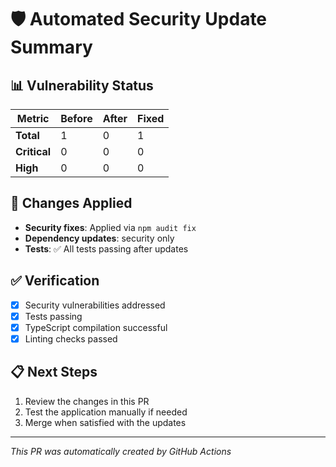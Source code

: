 # 🛡️ Automated Security Update Summary

## 📊 Vulnerability Status

| Metric | Before | After | Fixed |
|--------|--------|-------|-------|
| **Total** | 1 | 0 | 1 |
| **Critical** | 0 | 0 | 0 |
| **High** | 0 | 0 | 0 |

## 🔧 Changes Applied

- **Security fixes**: Applied via `npm audit fix`
- **Dependency updates**: security only
- **Tests**: ✅ All tests passing after updates

## ✅ Verification

- [x] Security vulnerabilities addressed
- [x] Tests passing
- [x] TypeScript compilation successful
- [x] Linting checks passed

## 📋 Next Steps

1. Review the changes in this PR
2. Test the application manually if needed
3. Merge when satisfied with the updates

---
*This PR was automatically created by GitHub Actions*
